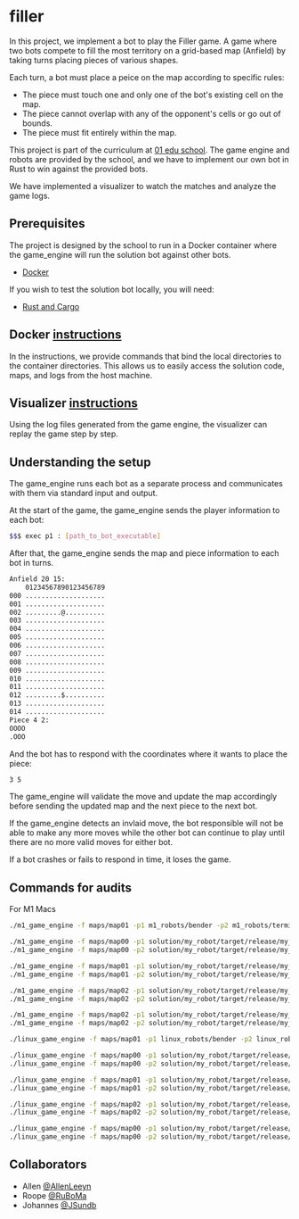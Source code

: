 # filler
In this project, we implement a bot to play the Filler game.
A game where two bots compete to fill the most territory on a grid-based map (Anfield) by taking turns placing pieces of various shapes.

Each turn, a bot must place a peice on the map according to specific rules:
- The piece must touch one and only one of the bot's existing cell on the map.
- The piece cannot overlap with any of the opponent's cells or go out of bounds.
- The piece must fit entirely within the map.

This project is part of the curriculum at [01 edu school](https://01edu.ai/).
The game engine and robots are provided by the school, and we have to implement our own bot in Rust to win against the provided bots.

We have implemented a visualizer to watch the matches and analyze the game logs.

## Prerequisites
The project is designed by the school to run in a Docker container where the game_engine will run the solution bot against other bots.
- [Docker](https://www.docker.com/get-started)

If you wish to test the solution bot locally, you will need:
- [Rust and Cargo](https://rustup.rs/)

## Docker [instructions](filler_docker.md)
In the instructions, we provide commands that bind the local directories to the container directories.
This allows us to easily access the solution code, maps, and logs from the host machine.

## Visualizer [instructions](./filler_visualizer/README.md)
Using the log files generated from the game engine, the visualizer can replay the game step by step.

## Understanding the setup
The game_engine runs each bot as a separate process and communicates with them via standard input and output.

At the start of the game, the game_engine sends the player information to each bot:
```bash
$$$ exec p1 : [path_to_bot_executable]
```

After that, the game_engine sends the map and piece information to each bot in turns.
```bash
Anfield 20 15:
    01234567890123456789
000 ....................
001 ....................
002 .........@..........
003 ....................
004 ....................
005 ....................
006 ....................
007 ....................
008 ....................
009 ....................
010 ....................
011 ....................
012 .........$..........
013 ....................
014 ....................
Piece 4 2:
OOOO
.OOO
```

And the bot has to respond with the coordinates where it wants to place the piece:
```bash
3 5
```

The game_engine will validate the move and update the map accordingly before sending the updated map and the next piece to the next bot.

If the game_engine detects an invlaid move, the bot responsible will not be able to make any more moves while the other bot can continue to play until there are no more valid moves for either bot.

If a bot crashes or fails to respond in time, it loses the game.

## Commands for audits
For M1 Macs
```bash
./m1_game_engine -f maps/map01 -p1 m1_robots/bender -p2 m1_robots/terminator

./m1_game_engine -f maps/map00 -p1 solution/my_robot/target/release/my_robot -p2 m1_robots/wall_e > /filler/logs/game_log.txt 2>&1
./m1_game_engine -f maps/map00 -p2 solution/my_robot/target/release/my_robot -p1 m1_robots/wall_e > /filler/logs/game_log.txt 2>&1

./m1_game_engine -f maps/map01 -p1 solution/my_robot/target/release/my_robot -p2 m1_robots/h2_d2 > /filler/logs/game_log.txt 2>&1
./m1_game_engine -f maps/map01 -p2 solution/my_robot/target/release/my_robot -p1 m1_robots/h2_d2 > /filler/logs/game_log.txt 2>&1

./m1_game_engine -f maps/map02 -p1 solution/my_robot/target/release/my_robot -p2 m1_robots/bender > /filler/logs/game_log.txt 2>&1
./m1_game_engine -f maps/map02 -p2 solution/my_robot/target/release/my_robot -p1 m1_robots/bender > /filler/logs/game_log.txt 2>&1

./m1_game_engine -f maps/map02 -p1 solution/my_robot/target/release/my_robot -p2 m1_robots/terminator > /filler/logs/game_log.txt 2>&1
./m1_game_engine -f maps/map02 -p2 solution/my_robot/target/release/my_robot -p1 m1_robots/terminator > /filler/logs/game_log.txt 2>&1
```

```bash
./linux_game_engine -f maps/map01 -p1 linux_robots/bender -p2 linux_robots/terminator

./linux_game_engine -f maps/map00 -p1 solution/my_robot/target/release/my_robot -p2 linux_robots/wall_e > /filler/logs/game_log.txt 2>&1
./linux_game_engine -f maps/map00 -p2 solution/my_robot/target/release/my_robot -p1 linux_robots/wall_e > /filler/logs/game_log.txt 2>&1

./linux_game_engine -f maps/map01 -p1 solution/my_robot/target/release/my_robot -p2 linux_robots/h2_d2 > /filler/logs/game_log.txt 2>&1
./linux_game_engine -f maps/map01 -p2 solution/my_robot/target/release/my_robot -p1 linux_robots/h2_d2 > /filler/logs/game_log.txt 2>&1

./linux_game_engine -f maps/map02 -p1 solution/my_robot/target/release/my_robot -p2 linux_robots/bender > /filler/logs/game_log.txt 2>&1
./linux_game_engine -f maps/map02 -p2 solution/my_robot/target/release/my_robot -p1 linux_robots/bender > /filler/logs/game_log.txt 2>&1

./linux_game_engine -f maps/map00 -p1 solution/my_robot/target/release/my_robot -p2 linux_robots/terminator > /filler/logs/game_log.txt 2>&1
./linux_game_engine -f maps/map00 -p2 solution/my_robot/target/release/my_robot -p1 linux_robots/terminator > /filler/logs/game_log.txt 2>&1
```
## Collaborators 
- Allen [@AllenLeeyn](https://github.com/AllenLeeyn)
- Roope [@RuBoMa](https://github.com/RuBoMa)
- Johannes [@JSundb](https://github.com/JSundb)
